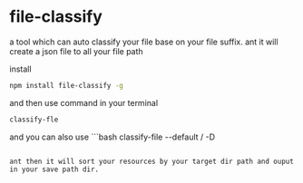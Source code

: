 # file-classify
a tool which can auto classify your file base on your file suffix. ant it will create a json file to all your file path

install
```bash
npm install file-classify -g
```

and then use command in your terminal
```bash
classify-fle
```

and you can also use ```bash
classify-file --default / -D
```

ant then it will sort your resources by your target dir path and ouput in your save path dir.